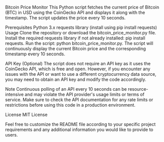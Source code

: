Bitcoin Price Monitor
This Python script fetches the current price of Bitcoin (BTC) in USD using the CoinGecko API and displays it along with the timestamp. The script updates the price every 10 seconds.

Prerequisites
Python 3.x
requests library (install using pip install requests)
Usage
Clone the repository or download the bitcoin_price_monitor.py file.
Install the required requests library if not already installed: pip install requests.
Run the script: python bitcoin_price_monitor.py.
The script will continuously display the current Bitcoin price and the corresponding timestamp every 10 seconds.

API Key (Optional)
The script does not require an API key as it uses the CoinGecko API, which is free and open. However, if you encounter any issues with the API or want to use a different cryptocurrency data source, you may need to obtain an API key and modify the code accordingly.

Note
Continuous polling of an API every 10 seconds can be resource-intensive and may violate the API provider's usage limits or terms of service. Make sure to check the API documentation for any rate limits or restrictions before using this code in a production environment.

License
MIT License

Feel free to customize the README file according to your specific project requirements and any additional information you would like to provide to users.